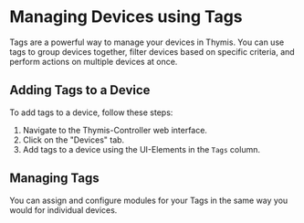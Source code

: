 # Managing Devices using Tags

Tags are a powerful way to manage your devices in Thymis.
You can use tags to group devices together, filter devices based on specific criteria, and perform actions on multiple devices at once.

## Adding Tags to a Device

To add tags to a device, follow these steps:

1. Navigate to the Thymis-Controller web interface.
2. Click on the "Devices" tab.
3. Add tags to a device using the UI-Elements in the `Tags` column.

## Managing Tags

You can assign and configure modules for your Tags in the same way you would for individual devices.
